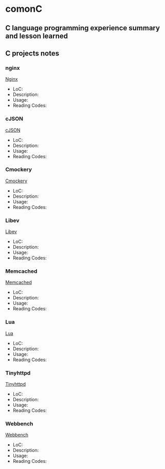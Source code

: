 # comonC
C language programming experience summary and lesson learned
---

## C projects notes
### nginx
[Nginx](http://nginx.org/)
* LoC:
* Description:
* Usage:
* Reading Codes:

### cJSON
[cJSON](http://sourceforge.net/projects/cjson/)
* LoC:
* Description:
* Usage:
* Reading Codes:

### Cmockery
[Cmockery](http://code.google.com/p/cmockery/downloads/list)
* LoC:
* Description:
* Usage:
* Reading Codes:

### Libev
[Libev](http://software.schmorp.de/pkg/libev.html)
* LoC:
* Description:
* Usage:
* Reading Codes:

### Memcached
[Memcached](http://memcached.org/)
* LoC:
* Description:
* Usage:
* Reading Codes:

### Lua
[Lua](http://www.lua.org/)
* LoC:
* Description:
* Usage:
* Reading Codes:

### Tinyhttpd
[Tinyhttpd](http://sourceforge.net/projects/tinyhttpd/)
* LoC:
* Description:
* Usage:
* Reading Codes:

### Webbench
[Webbench](http://home.tiscali.cz/~cz210552/webbench.html)
* LoC:
* Description:
* Usage:
* Reading Codes:
